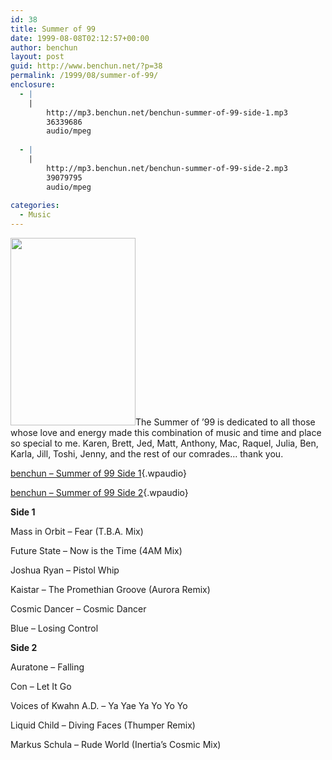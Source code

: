 ```yaml
---
id: 38
title: Summer of 99
date: 1999-08-08T02:12:57+00:00
author: benchun
layout: post
guid: http://www.benchun.net/?p=38
permalink: /1999/08/summer-of-99/
enclosure:
  - |
    |
        http://mp3.benchun.net/benchun-summer-of-99-side-1.mp3
        36339686
        audio/mpeg
        
  - |
    |
        http://mp3.benchun.net/benchun-summer-of-99-side-2.mp3
        39079795
        audio/mpeg
        
categories:
  - Music
---
```

<img class="alignleft size-medium wp-image-88" title="Summer of 99" src="http://www.benchun.net/wp-content/uploads/1999/08/jcard-200x300.png" alt="" width="200" height="300" srcset="http://benchun.net/wp-content/uploads/1999/08/jcard-200x300.png 200w, http://benchun.net/wp-content/uploads/1999/08/jcard-682x1024.png 682w, http://benchun.net/wp-content/uploads/1999/08/jcard.png 1200w" sizes="(max-width: 200px) 100vw, 200px" />The Summer of ’99 is dedicated to all those whose love and energy made this combination of music and time and place so special to me. Karen, Brett, Jed, Matt, Anthony, Mac, Raquel, Julia, Ben, Karla, Jill, Toshi, Jenny, and the rest of our comrades… thank you.

[benchun &#8211; Summer of 99 Side 1](http://mp3.benchun.net/benchun-summer-of-99-side-1.mp3){.wpaudio}
  
[benchun &#8211; Summer of 99 Side 2](http://mp3.benchun.net/benchun-summer-of-99-side-2.mp3){.wpaudio}

<!--more-->

**Side 1**
  
Mass in Orbit – Fear (T.B.A. Mix)
  
Future State – Now is the Time (4AM Mix)
  
Joshua Ryan – Pistol Whip
  
Kaistar – The Promethian Groove (Aurora Remix)
  
Cosmic Dancer – Cosmic Dancer
  
Blue – Losing Control

**Side 2**
  
Auratone – Falling
  
Con – Let It Go
  
Voices of Kwahn A.D. – Ya Yae Ya Yo Yo Yo
  
Liquid Child – Diving Faces (Thumper Remix)
  
Markus Schula &#8211; Rude World (Inertia&#8217;s Cosmic Mix)